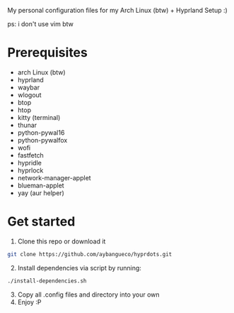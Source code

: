 My personal configuration files for my Arch Linux (btw) + Hyprland Setup :)

ps: i don't use vim btw

# Prerequisites

- arch Linux (btw)
- hyprland
- waybar
- wlogout
- btop
- htop
- kitty (terminal)
- thunar
- python-pywal16
- python-pywalfox
- wofi
- fastfetch
- hypridle
- hyprlock
- network-manager-applet
- blueman-applet
- yay (aur helper)

# Get started

1. Clone this repo or download it

```bash
git clone https://github.com/aybangueco/hyprdots.git
```

2. Install dependencies via script by running:

```bash
./install-dependencies.sh
```

3. Copy all .config files and directory into your own
4. Enjoy :P
